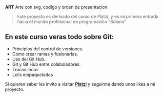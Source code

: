 **ART**
Arte con svg, codigo y orden de presentacion
> Este proyecto es derivado del curso de Platzi, y es mi primera entrada hacia el mundo profesional de programación
> "Solano"

## En este curso veras todo sobre Git:
 - Principios del control de versiones.
 - Como crear ramas y fusionarlas.
 - Uso del Git Hub.
 - Git y Git Hub entre colaboladores.
 - Trucos locos 
 - Lolis empaquetadas
 
Si quieren saber les invito a visitar [**Platzi**](https://platzi.com/homehttp:// "**Platzi**") y seguirme dando unos likes a mi proyecto.
